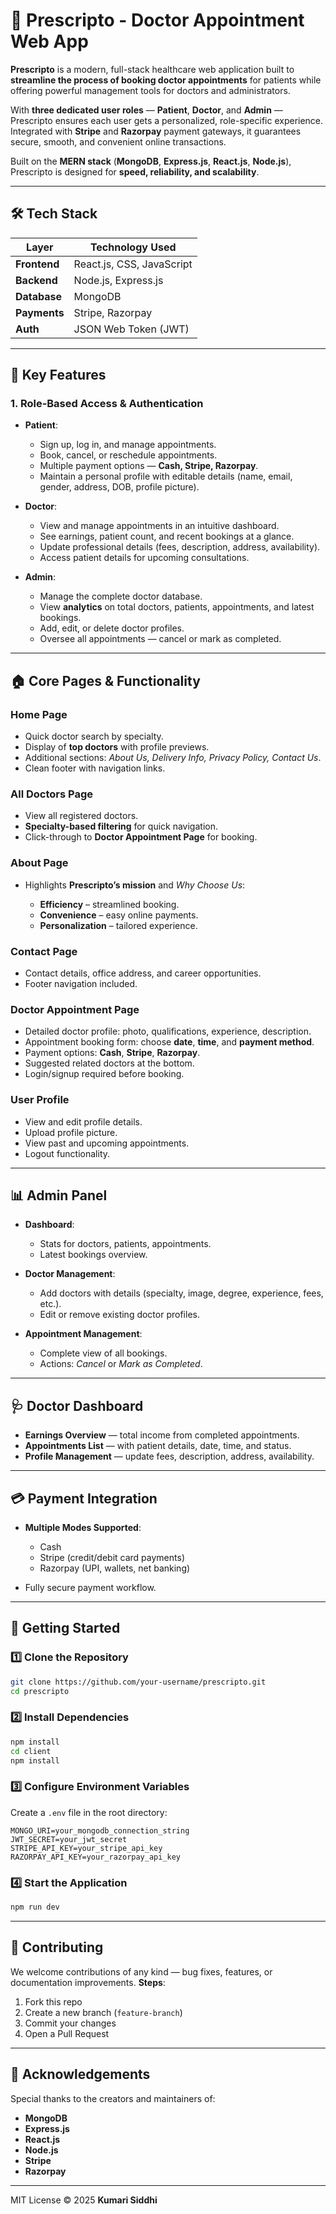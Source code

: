 # 🌟 Prescripto - Doctor Appointment Web App

**Prescripto** is a modern, full-stack healthcare web application built to **streamline the process of booking doctor appointments** for patients while offering powerful management tools for doctors and administrators.

With **three dedicated user roles** — **Patient**, **Doctor**, and **Admin** — Prescripto ensures each user gets a personalized, role-specific experience. Integrated with **Stripe** and **Razorpay** payment gateways, it guarantees secure, smooth, and convenient online transactions.

Built on the **MERN stack** (**MongoDB**, **Express.js**, **React.js**, **Node.js**), Prescripto is designed for **speed, reliability, and scalability**.

---

## 🛠️ Tech Stack

| Layer        | Technology Used           |
| ------------ | ------------------------- |
| **Frontend** | React.js, CSS, JavaScript |
| **Backend**  | Node.js, Express.js       |
| **Database** | MongoDB                   |
| **Payments** | Stripe, Razorpay          |
| **Auth**     | JSON Web Token (JWT)      |

---

## 🔑 Key Features

### 1. Role-Based Access & Authentication

* **Patient**:

  * Sign up, log in, and manage appointments.
  * Book, cancel, or reschedule appointments.
  * Multiple payment options — **Cash, Stripe, Razorpay**.
  * Maintain a personal profile with editable details (name, email, gender, address, DOB, profile picture).

* **Doctor**:

  * View and manage appointments in an intuitive dashboard.
  * See earnings, patient count, and recent bookings at a glance.
  * Update professional details (fees, description, address, availability).
  * Access patient details for upcoming consultations.

* **Admin**:

  * Manage the complete doctor database.
  * View **analytics** on total doctors, patients, appointments, and latest bookings.
  * Add, edit, or delete doctor profiles.
  * Oversee all appointments — cancel or mark as completed.

---

## 🏠 Core Pages & Functionality

### Home Page

* Quick doctor search by specialty.
* Display of **top doctors** with profile previews.
* Additional sections: *About Us, Delivery Info, Privacy Policy, Contact Us*.
* Clean footer with navigation links.

### All Doctors Page

* View all registered doctors.
* **Specialty-based filtering** for quick navigation.
* Click-through to **Doctor Appointment Page** for booking.

### About Page

* Highlights **Prescripto’s mission** and *Why Choose Us*:

  * **Efficiency** – streamlined booking.
  * **Convenience** – easy online payments.
  * **Personalization** – tailored experience.

### Contact Page

* Contact details, office address, and career opportunities.
* Footer navigation included.

### Doctor Appointment Page

* Detailed doctor profile: photo, qualifications, experience, description.
* Appointment booking form: choose **date**, **time**, and **payment method**.
* Payment options: **Cash**, **Stripe**, **Razorpay**.
* Suggested related doctors at the bottom.
* Login/signup required before booking.

### User Profile

* View and edit profile details.
* Upload profile picture.
* View past and upcoming appointments.
* Logout functionality.

---

## 📊 Admin Panel

* **Dashboard**:

  * Stats for doctors, patients, appointments.
  * Latest bookings overview.
* **Doctor Management**:

  * Add doctors with details (specialty, image, degree, experience, fees, etc.).
  * Edit or remove existing doctor profiles.
* **Appointment Management**:

  * Complete view of all bookings.
  * Actions: *Cancel* or *Mark as Completed*.

---

## 🩺 Doctor Dashboard

* **Earnings Overview** — total income from completed appointments.
* **Appointments List** — with patient details, date, time, and status.
* **Profile Management** — update fees, description, address, availability.

---

## 💳 Payment Integration

* **Multiple Modes Supported**:

  * Cash
  * Stripe (credit/debit card payments)
  * Razorpay (UPI, wallets, net banking)
* Fully secure payment workflow.

---

## 🚀 Getting Started

### 1️⃣ Clone the Repository

```bash
git clone https://github.com/your-username/prescripto.git
cd prescripto
```

### 2️⃣ Install Dependencies

```bash
npm install
cd client
npm install
```

### 3️⃣ Configure Environment Variables

Create a `.env` file in the root directory:

```env
MONGO_URI=your_mongodb_connection_string
JWT_SECRET=your_jwt_secret
STRIPE_API_KEY=your_stripe_api_key
RAZORPAY_API_KEY=your_razorpay_api_key
```

### 4️⃣ Start the Application

```bash
npm run dev
```

 
---

## 🤝 Contributing

We welcome contributions of any kind — bug fixes, features, or documentation improvements.
**Steps**:

1. Fork this repo
2. Create a new branch (`feature-branch`)
3. Commit your changes
4. Open a Pull Request

---

## 🌟 Acknowledgements

Special thanks to the creators and maintainers of:

* **MongoDB**
* **Express.js**
* **React.js**
* **Node.js**
* **Stripe**
* **Razorpay**

---

MIT License  © 2025 **Kumari Siddhi**
